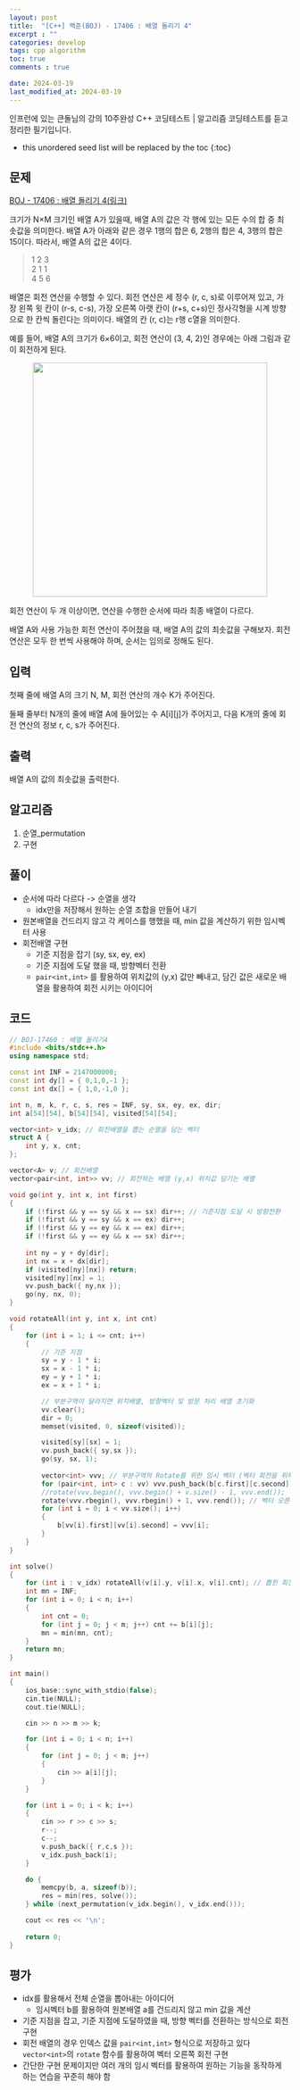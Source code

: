 ```yaml
---
layout: post
title:  "[C++] 백준(BOJ) - 17406 : 배열 돌리기 4"
excerpt : ""
categories: develop
tags: cpp algorithm
toc: true
comments : true

date: 2024-03-19
last_modified_at: 2024-03-19
---
```

> <span style="font-size: 80%">
인프런에 있는 큰돌님의 강의 10주완성 C++ 코딩테스트 | 알고리즘 코딩테스트를 듣고 정리한 필기입니다.</span>

<!--more-->

* this unordered seed list will be replaced by the toc
{:toc}

## 문제 

[BOJ - 17406 : 배열 돌리기 4(링크)](https://www.acmicpc.net/problem/17406) 

크기가 N×M 크기인 배열 A가 있을때, 배열 A의 값은 각 행에 있는 모든 수의 합 중 최솟값을 의미한다. 배열 A가 아래와 같은 경우 1행의 합은 6, 2행의 합은 4, 3행의 합은 15이다. 따라서, 배열 A의 값은 4이다.

> 1 2 3  
> 2 1 1  
> 4 5 6  

배열은 회전 연산을 수행할 수 있다. 회전 연산은 세 정수 (r, c, s)로 이루어져 있고, 가장 왼쪽 윗 칸이 (r-s, c-s), 가장 오른쪽 아랫 칸이 (r+s, c+s)인 정사각형을 시계 방향으로 한 칸씩 돌린다는 의미이다. 배열의 칸 (r, c)는 r행 c열을 의미한다.

예를 들어, 배열 A의 크기가 6×6이고, 회전 연산이 (3, 4, 2)인 경우에는 아래 그림과 같이 회전하게 된다.

<p align = "center">
    <img src="https://github.com/Jinlee0206/Jinlee0206.github.io/assets/105345909/d2f5bf22-325a-4ea0-8eed-2bb44568d811" width = "420">
</p>

회전 연산이 두 개 이상이면, 연산을 수행한 순서에 따라 최종 배열이 다르다.

배열 A와 사용 가능한 회전 연산이 주어졌을 때, 배열 A의 값의 최솟값을 구해보자. 회전 연산은 모두 한 번씩 사용해야 하며, 순서는 임의로 정해도 된다.

## 입력
첫째 줄에 배열 A의 크기 N, M, 회전 연산의 개수 K가 주어진다.

둘째 줄부터 N개의 줄에 배열 A에 들어있는 수 A[i][j]가 주어지고, 다음 K개의 줄에 회전 연산의 정보 r, c, s가 주어진다.

## 출력
배열 A의 값의 최솟값을 출력한다.

## 알고리즘
1. 순열_permutation
2. 구현

## 풀이
- 순서에 따라 다르다 -> 순열을 생각
  - idx만을 저장해서 원하는 순열 조합을 만들어 내기
- 원본배열을 건드리지 않고 각 케이스를 행했을 때, min 값을 계산하기 위한 임시벡터 사용
- 회전배열 구현
  - 기준 지점을 잡기 (sy, sx, ey, ex)
  - 기준 지점에 도달 했을 때, 방향벡터 전환
  - `pair<int,int>` 를 활용하여 위치값의 (y,x) 값만 빼내고, 담긴 값은 새로운 배열을 활용하여 회전 시키는 아이디어

## 코드
```cpp
// BOJ-17460 : 배열 돌리기4
#include <bits/stdc++.h>
using namespace std;

const int INF = 2147000000;
const int dy[] = { 0,1,0,-1 };
const int dx[] = { 1,0,-1,0 };

int n, m, k, r, c, s, res = INF, sy, sx, ey, ex, dir;
int a[54][54], b[54][54], visited[54][54];

vector<int> v_idx; // 회전배열을 뽑는 순열을 담는 벡터
struct A {
	int y, x, cnt;
};

vector<A> v; // 회전배열
vector<pair<int, int>> vv; // 회전하는 배열 (y,x) 위치값 담기는 배열

void go(int y, int x, int first)
{
	if (!first && y == sy && x == sx) dir++; // 기준지점 도달 시 방향전환
	if (!first && y == sy && x == ex) dir++;
	if (!first && y == ey && x == ex) dir++;
	if (!first && y == ey && x == sx) dir++;
	
    int ny = y + dy[dir];
	int nx = x + dx[dir];
	if (visited[ny][nx]) return;
	visited[ny][nx] = 1;
	vv.push_back({ ny,nx });
	go(ny, nx, 0);
}

void rotateAll(int y, int x, int cnt)
{
	for (int i = 1; i <= cnt; i++)
	{
        // 기준 지점
		sy = y - 1 * i;
		sx = x - 1 * i;
		ey = y + 1 * i;
		ex = x + 1 * i;

        // 부분구역이 달라지면 위치배열, 방향벡터 및 방문 처리 배열 초기화
		vv.clear();
		dir = 0; 
		memset(visited, 0, sizeof(visited)); 

		visited[sy][sx] = 1;
		vv.push_back({ sy,sx });
		go(sy, sx, 1);
		
        vector<int> vvv; // 부분구역의 Rotate를 위한 임시 벡터 (벡터 회전을 위해 rotate 함수를 쓰기 위해 vector<int> 형 임시 벡터 선언)
		for (pair<int, int> c : vv) vvv.push_back(b[c.first][c.second]);
		//rotate(vvv.begin(), vvv.begin() + v.size() - 1, vvv.end());
		rotate(vvv.rbegin(), vvv.rbegin() + 1, vvv.rend()); // 벡터 오른쪽 회전
		for (int i = 0; i < vv.size(); i++)
		{
			b[vv[i].first][vv[i].second] = vvv[i];
		}
	}
}

int solve()
{
	for (int i : v_idx) rotateAll(v[i].y, v[i].x, v[i].cnt); // 뽑힌 회전배열에 따라 돌리기
	int mn = INF;
	for (int i = 0; i < n; i++)
	{
		int cnt = 0;
		for (int j = 0; j < m; j++) cnt += b[i][j];
		mn = min(mn, cnt);
	}
	return mn;
}

int main()
{
	ios_base::sync_with_stdio(false);
	cin.tie(NULL);
	cout.tie(NULL);

	cin >> n >> m >> k;

	for (int i = 0; i < n; i++)
	{
		for (int j = 0; j < m; j++)
		{
			cin >> a[i][j];
		}
	}

	for (int i = 0; i < k; i++)
	{
		cin >> r >> c >> s;
		r--;
		c--;
		v.push_back({ r,c,s });
		v_idx.push_back(i);
	}

	do {
		memcpy(b, a, sizeof(b));
		res = min(res, solve());
	} while (next_permutation(v_idx.begin(), v_idx.end()));

	cout << res << '\n';
	
	return 0;
}
```

## 평가  
- idx를 활용해서 전체 순열을 뽑아내는 아이디어
  - 임시벡터 b를 활용하여 원본배열 a를 건드리지 않고 min 값을 계산
- 기준 지점을 잡고, 기준 지점에 도달하였을 때, 방향 벡터를 전환하는 방식으로 회전 구현
 - 회전 배열의 경우 인덱스 값을 `pair<int,int>` 형식으로 저장하고 있다 `vector<int>`의 `rotate` 함수를 활용하여 벡터 오른쪽 회전 구현
- 간단한 구현 문제이지만 여러 개의 임시 벡터를 활용하여 원하는 기능을 동작하게 하는 연습을 꾸준히 해야 함
